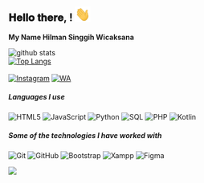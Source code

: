 <h2> 𝐇𝐞𝐥𝐥𝐨 𝐭𝐡𝐞𝐫𝐞, ! <img src="https://github.com/ABSphreak/ABSphreak/blob/master/gifs/Hi.gif" width="30px"></h2>

<!--
**hilmansw/hilmansw** is a ✨ _special_ ✨ repository because its `README.md` (this file) appears on your GitHub profile.

Here are some ideas to get you started:

- 🔭 I’m currently working on ...
- 🌱 I’m currently learning ...
- 👯 I’m looking to collaborate on ...
- 🤔 I’m looking for help with ...
- 💬 Ask me about ...
- 📫 How to reach me: ...
- 😄 Pronouns: ...
- ⚡ Fun fact: ...
-->
<b>My Name Hilman Singgih Wicaksana</b> <br>

![github stats](https://github-readme-stats.vercel.app/api?username=hilmansw&show_icons=true)<br/>
[![Top Langs](https://github-readme-stats.vercel.app/api/top-langs/?username=hilmansw&show_icons=true&layout=compact&theme=vue)](https://github.com/anuraghazra/github-readme-stats) <br> <br>
<a href="https://www.instagram.com/hilmansw" target="_blank"><img src="https://img.shields.io/badge/Instagram-%23E4405F.svg?&style=flat-square&logo=instagram&logoColor=white" alt="Instagram"></a>
<a href="https://api.whatsapp.com/send?phone=6287888156767&text=Helloo" target="_blank"><img src="https://img.shields.io/badge/Whatsapp-%23E4405F.svg?&style=flat-square&logo=whatsapp&logoColor=dark" alt="WA"></a>
##### Languages I use

![HTML5](https://img.shields.io/badge/-HTML5-000000?style=flat&logo=html5)
![JavaScript](https://img.shields.io/badge/-JavaScript-000000?style=flat&logo=javascript)
![Python](https://img.shields.io/badge/-Python-000000?style=flat&logo=python)
![SQL](https://img.shields.io/badge/-Mysql-000000?style=flat&logo=Mysql)
![PHP](https://img.shields.io/badge/-PHP-000000?style=flat&logo=PHP)
![Kotlin](https://img.shields.io/badge/-Kotlin-000000?style=flat&logo=Kotlin)
##### Some of the technologies I have worked with

![Git](https://img.shields.io/badge/-Git-222222?style=flat&logo=git&logoColor=F05032)
![GitHub](https://img.shields.io/badge/-GitHub-222222?style=flat&logo=github&logoColor=181717)
![Bootstrap](https://img.shields.io/badge/-Bootstrap-222222?style=flat&logo=Bootstrap&logoColor=61DAFB)
![Xampp](https://img.shields.io/badge/-Xampp-000000?style=flat&logo=Xampp)
![Figma](https://img.shields.io/badge/-Figma-000000?style=flat&logo=Figma)

<img src="https://komarev.com/ghpvc/?username=hilmansw&color=blue&style=flat-square" align="left" />
